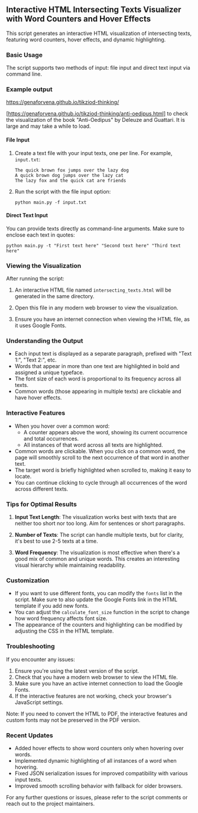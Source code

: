 ## Interactive HTML Intersecting Texts Visualizer with Word Counters and Hover Effects

This script generates an interactive HTML visualization of intersecting texts, featuring word counters, hover effects, and dynamic highlighting.

### Basic Usage

The script supports two methods of input: file input and direct text input via command line.

### Example output

https://genaforvena.github.io/tikziod-thinking/

[https://genaforvena.github.io/tikziod-thinking/anti-oedipus.html] to check the visualization of the book "Anti-Oedipus" by Deleuze and Guattari. It is large and may take a while to load.

#### File Input

1. Create a text file with your input texts, one per line. For example, `input.txt`:

   ```
   The quick brown fox jumps over the lazy dog
   A quick brown dog jumps over the lazy cat
   The lazy fox and the quick cat are friends
   ```

2. Run the script with the file input option:

   ```
   python main.py -f input.txt
   ```

#### Direct Text Input

You can provide texts directly as command-line arguments. Make sure to enclose each text in quotes:

```
python main.py -t "First text here" "Second text here" "Third text here"
```

### Viewing the Visualization

After running the script:

1. An interactive HTML file named `intersecting_texts.html` will be generated in the same directory.

2. Open this file in any modern web browser to view the visualization.

3. Ensure you have an internet connection when viewing the HTML file, as it uses Google Fonts.

### Understanding the Output

- Each input text is displayed as a separate paragraph, prefixed with "Text 1:", "Text 2:", etc.
- Words that appear in more than one text are highlighted in bold and assigned a unique typeface.
- The font size of each word is proportional to its frequency across all texts.
- Common words (those appearing in multiple texts) are clickable and have hover effects.

### Interactive Features

- When you hover over a common word:
  - A counter appears above the word, showing its current occurrence and total occurrences.
  - All instances of that word across all texts are highlighted.
- Common words are clickable. When you click on a common word, the page will smoothly scroll to the next occurrence of that word in another text.
- The target word is briefly highlighted when scrolled to, making it easy to locate.
- You can continue clicking to cycle through all occurrences of the word across different texts.

### Tips for Optimal Results

1. **Input Text Length**: The visualization works best with texts that are neither too short nor too long. Aim for sentences or short paragraphs.

2. **Number of Texts**: The script can handle multiple texts, but for clarity, it's best to use 2-5 texts at a time.

3. **Word Frequency**: The visualization is most effective when there's a good mix of common and unique words. This creates an interesting visual hierarchy while maintaining readability.

### Customization

- If you want to use different fonts, you can modify the `fonts` list in the script. Make sure to also update the Google Fonts link in the HTML template if you add new fonts.
- You can adjust the `calculate_font_size` function in the script to change how word frequency affects font size.
- The appearance of the counters and highlighting can be modified by adjusting the CSS in the HTML template.

### Troubleshooting

If you encounter any issues:

1. Ensure you're using the latest version of the script.
2. Check that you have a modern web browser to view the HTML file.
3. Make sure you have an active internet connection to load the Google Fonts.
4. If the interactive features are not working, check your browser's JavaScript settings.

Note: If you need to convert the HTML to PDF, the interactive features and custom fonts may not be preserved in the PDF version.

### Recent Updates

- Added hover effects to show word counters only when hovering over words.
- Implemented dynamic highlighting of all instances of a word when hovering.
- Fixed JSON serialization issues for improved compatibility with various input texts.
- Improved smooth scrolling behavior with fallback for older browsers.

For any further questions or issues, please refer to the script comments or reach out to the project maintainers.
